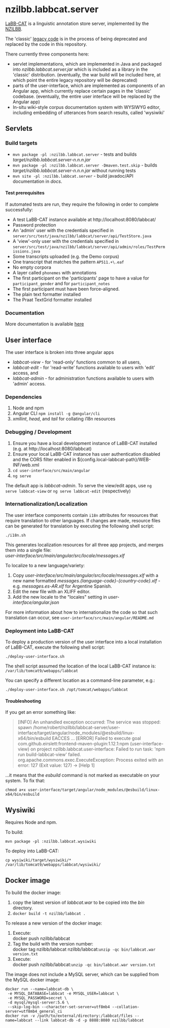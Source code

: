 # nzilbb.labbcat.server

[LaBB-CAT](https://labbcat.canterbury.ac.nz) is a linguistic annotation store server,
implemented by the [NZILBB](http://www.nzilbb.canterbury.ac.nz).

The 'classic' [legacy code](https://sourceforge.net/projects/labbcat/) is in the process
of being deprecated and replaced by the code in this repository.

There currently three components here:
- servlet implementations, which are implemented in Java and packaged into
  *nzilbb.labbcat.server.jar* which is included as a library in the 'classic'
  distribution. (eventually, the war build will be included here, at which point the entire
  legacy repository will be deprecated)
- parts of the user-interface, which are implemented as components of an Angular app,
  which currently replace certain pages in the 'classic' codebase. (eventually, the entire
  user interface will be replaced by the Angular app)
- In-situ wiki-style corpus documentation system with WYSIWYG editor, including embedding
  of utterances from search results, called 'wysiwiki'

## Servlets

### Build targets

- `mvn package -pl :nzilbb.labbcat.server` - tests and builds *target/nzilbb.labbcat.server-n.n.n.jar*
- `mvn package -pl :nzilbb.labbcat.server -Dmaven.test.skip` - builds *target/nzilbb.labbcat.server-n.n.n.jar* without running tests
- `mvn site -pl :nzilbb.labbcat.server` - build javadoc/API documentation in *docs*.

#### Test prerequisites

If automated tests are run, they require the following in order to complete successfully:

- A test LaBB-CAT instance available at http://localhost:8080/labbcat/
- Password protection
- An 'admin' user with the credentials specified in\
  `server/src/test/java/nzilbb/labbcat/server/api/TestStore.java`
- A 'view'-only user with the credentials specified in\
  `server/src/test/java/nzilbb/labbcat/server/api/admin/roles/TestPermissions.java`
- Some transcripts uploaded (e.g. the Demo corpus)
- One transcript that matches the pattern `AP511.+\.eaf`
- No empty corpora
- A layer called `phonemes` with annotations
- The first participant on the 'participants' page to have a value for `participant_gender`
  and for `participant_notes`
- The first participant must have been force-aligned.
- The plain text formatter installed
- The Praat TextGrid formatter installed

### Documentation

More documentation is available [here](https://nzilbb.github.io/labbcat-server/)

## User interface

The user interface is broken into three angular apps
- *labbcat-view* - for 'read-only' functions common to all users,
- *labbcat-edit* - for 'read-write' functions available to users with 'edit' access, and
- *labbcat-admin* - for administration functions available to users with 'admin' access.

### Dependencies

1. Node and npm
2. Angular CLI
   `npm install -g @angular/cli`
2. *xmllint*, *head*, and *tail* for collating i18n resources

### Debugging / Development

1. Ensure you have a local development instance of LaBB-CAT installed
(e.g. at http://localhost:8080/labbcat)
2. Ensure your local LaBB-CAT instance has user authentication disabled and the CORS filter
enabled in  ${config.local-labbcat-path}/WEB-INF/web.xml
3. `cd user-interface/src/main/angular`
4. `ng serve`

The default app is *labbcat-admin*. To serve the view/edit apps,
use `ng serve labbcat-view` or `ng serve labbcat-edit` (respectively)

### Internationalization/Localization

The user interface components contain `i18n` attributes for resources that require
translation to other languages. If changes are made, resource files can be generated for
translation by executing the following shell script:

```
./i18n.sh
```

This generates localization resources for all three app projects, and merges them
into a single file:  
*user-interface/src/main/angular/src/locale/messages.xlf*

To localize to a new language/variety:
1. Copy *user-interface/src/main/angular/src/locale/messages.xlf* with a new name formatted
   *messages.{language-code}-{country-code}.xlf* -
   e.g. *messages.es-AR.xlf* for Argentine Spanish.
2. Edit the new file with an XLIFF editor.
3. Add the new locale to the "locales" setting in *user-interface/angular.json*

For more information about how to internationalize the code so that such translation can
occur, see `user-interface/src/main/angular/README.md`

### Deployment into LaBB-CAT

To deploy a production version of the user interface into a local installation of
LaBB-CAT, execute the following shell script:

```
./deploy-user-interface.sh
```

The shell script assumed the location of the local LaBB-CAT instance is:\
`/var/lib/tomcat9/webapps/labbcat`

You can specify a different location as a command-line parameter, e.g.:

```
./deploy-user-interface.sh /opt/tomcat/webapps/labbcat
```

#### Troubleshooting

If you get an error something like:

> [INFO] An unhandled exception occurred: The service was stopped: spawn /home/robert/nzilbb/labbcat-server/user-interface/target/angular/node_modules/@esbuild/linux-x64/bin/esbuild EACCES
> ...
> [ERROR] Failed to execute goal com.github.eirslett:frontend-maven-plugin:1.12.1:npm (user-interface-view) on project nzilbb.labbcat.user-interface: Failed to run task: 'npm run build-labbcat-view' failed. org.apache.commons.exec.ExecuteException: Process exited with an error: 127 (Exit value: 127) -> [Help 1]

...it means that the *esbuild* command is not marked as executable on your system. To fix that:

```
chmod a+x user-interface/target/angular/node_modules/@esbuild/linux-x64/bin/esbuild
```

## Wysiwiki

Requires Node and npm.

To build:

```
mvn package -pl :nzilbb.labbcat.wysiwiki
```

To deploy into LaBB-CAT:

```
cp wysiwiki/target/wysiwiki/* /var/lib/tomcat9/webapps/labbcat/wysiwiki/
```

## Docker image

To build the docker image:

1. copy the latest version of *labbcat.war* to be copied into the *bin* directory.
2. `docker build -t nzilbb/labbcat .`

To release a new version of the docker image:

1. Execute:  
   docker push nzilbb/labbcat
2. Tag the build with the version number:  
   docker tag nzilbb/labbcat nzilbb/labbcat:`unzip -qc bin/labbcat.war version.txt`
3. Execute:  
   docker push nzilbb/labbcat:`unzip -qc bin/labbcat.war version.txt`

The image does not include a MySQL server, which can be supplied from the MySQL docker
image:

```
docker run --name=labbcat-db \
 -e MYSQL_DATABASE=labbcat -e MYSQL_USER=labbcat \
 -e MYSQL_PASSWORD=secret \
 -d mysql/mysql-server:5.6 \
 --skip-log-bin --character-set-server=utf8mb4 --collation-server=utf8mb4_general_ci
docker run -v /path/to/external/directory:/labbcat/files --name=labbcat --link labbcat-db -d -p 8888:8080 nzilbb/labbcat
```
